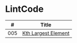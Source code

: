 # LintCode
| #        | Title    | 
| :--------:   | :-----:   | 
|   005      |   [Kth Largest Element](./c005.h)   |    
